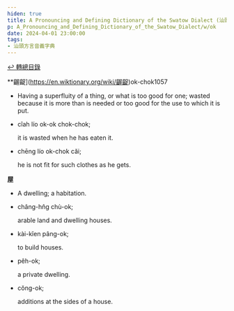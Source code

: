 ```yaml
---
hiden: true
title: A Pronouncing and Defining Dictionary of the Swatow Dialect (汕頭方言音義字典) / ok
p: A_Pronouncing_and_Defining_Dictionary_of_the_Swatow_Dialect/w/ok
date: 2024-04-01 23:00:00
tags: 
- 汕頭方言音義字典
---
```


[↩️ 轉總目錄](/A_Pronouncing_and_Defining_Dictionary_of_the_Swatow_Dialect)


**齷齪](https://en.wiktionary.org/wiki/齷齪)ok-chok1057
- Having a superfluity of a thing, or what is too  good for one; wasted because it is more than is needed or too good for  the use to which it is put.

- cîah lío ok-ok chok-chok;

  it is wasted when he has eaten it.

- chēng lío ok-chok căi;

  he is not fit for such clothes as he gets.

**屋**
- A dwelling; a habitation.

- châng-hn̂g chù-ok;

  arable land and dwelling houses.

- kài-kĭen pâng-ok;

  to build houses.

- pêh-ok;

  a private dwelling.

- cŏng-ok;

  additions at the sides of a house.